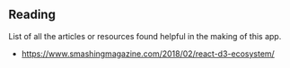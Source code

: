 ## Reading

List of all the articles or resources found helpful in the making of this app.

* https://www.smashingmagazine.com/2018/02/react-d3-ecosystem/